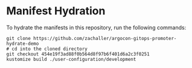 # Manifest Hydration

To hydrate the manifests in this repository, run the following commands:

```shell
git clone https://github.com/zachaller/argocon-gitops-promoter-hydrate-demo
# cd into the cloned directory
git checkout 454e19f3ad88f0b564d8f97b6f401d6a2c3f0251
kustomize build ./user-configuration/development
```
